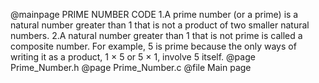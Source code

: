 @mainpage PRIME NUMBER CODE 
1.A prime number (or a prime) is a natural number greater than 1 that is not a product of two smaller natural numbers. 
2.A natural number greater than 1 that is not prime is called a composite number. For example, 5 is prime because the only ways of writing it as a product, 1 × 5 or 5 × 1, involve 5 itself.
@page Prime_Number.h
@page Prime_Number.c
@file Main page

